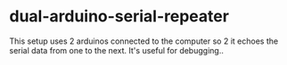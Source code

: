 # dual-arduino-serial-repeater
This setup uses 2 arduinos connected to the computer so 2 it echoes the serial data from one to the next.  It's useful for debugging.. 
